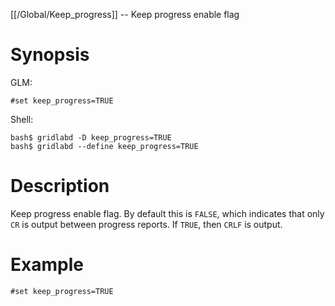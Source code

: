 [[/Global/Keep_progress]] -- Keep progress enable flag

# Synopsis

GLM:

~~~
#set keep_progress=TRUE
~~~

Shell:

~~~
bash$ gridlabd -D keep_progress=TRUE
bash$ gridlabd --define keep_progress=TRUE
~~~

# Description

Keep progress enable flag. By default this is `FALSE`, which indicates that only `CR` is output between progress 
reports.  If `TRUE`, then `CRLF` is output.

# Example

~~~
#set keep_progress=TRUE
~~~
